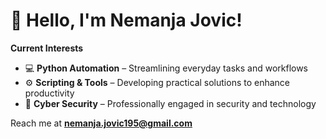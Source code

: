 # 👋 Hello, I'm Nemanja Jovic!

**Current Interests**  
- 💻 **Python Automation** – Streamlining everyday tasks and workflows
- ⚙️ **Scripting & Tools** – Developing practical solutions to enhance productivity
- 🔐 **Cyber Security** – Professionally engaged in security and technology

Reach me at **nemanja.jovic195@gmail.com**
